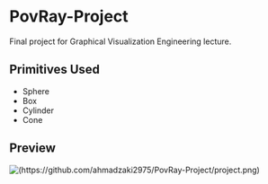 # PovRay-Project

Final project for Graphical Visualization Engineering lecture.

## Primitives Used
- Sphere
- Box
- Cylinder
- Cone

## Preview
![(https://github.com/ahmadzaki2975/PovRay-Project/project.png)](https://raw.githubusercontent.com/ahmadzaki2975/PovRay-Project/main/project.png)

